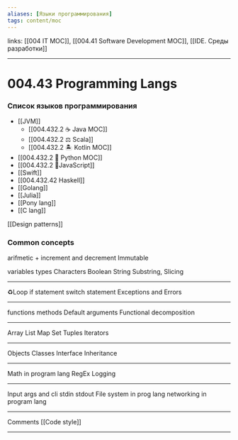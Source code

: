 ```yaml
---
aliases: [Языки программирования]
tags: content/moc
---
```

links: [[004 IT MOC]], [[004.41 Software Development MOC]], [[IDE. Среды разработки]]

---
# 004.43 Programming Langs

### Список языков программирования
- [[JVM]]
    - [[004.432.2 ☕️ Java MOC]]
    - [[004.432.2 ⚖️ Scala]]
    - [[004.432.2 🏝 Kotlin MOC]]
- [[004.432.2 🐍 Python MOC]]
- [[004.432.2 🥜JavaScript]]
- [[Swift]]
- [[004.432.42 Haskell]]
- [[Golang]]
- [[Julia]]
- [[Pony lang]]
- [[C lang]]

[[Design patterns]]

### Common concepts
arifmetic + increment and decrement
Immutable

variables
types
Characters
Boolean
String
Substring, Slicing

---
♻️Loop
if statement
switch statement
Exceptions and Errors

---
functions
methods
Default arguments
Functional decomposition 

---
Array
List
Map
Set
Tuples
Iterators

---
Objects
Classes
Interface
Inheritance

---
Math in program lang
RegEx
Logging 

---

Input args and cli
stdin 
stdout
File system in prog lang 
networking in program lang

---
Comments
[[Code style]]










----
